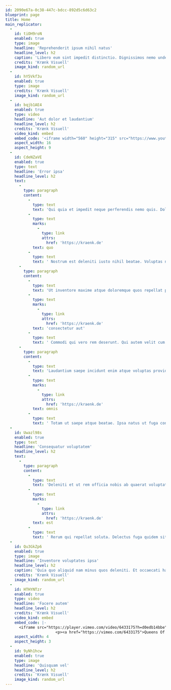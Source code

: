 ```yaml
---
id: 2090e67a-0c38-447c-bdcc-892d5c6d63c2
blueprint: page
title: Home
main_replicator:
  -
    id: tiOH9roN
    enabled: true
    type: image
    headline: 'Reprehenderit ipsum nihil natus'
    headline_level: h2
    caption: 'Libero eum sint impedit distinctio. Dignissimos nemo unde non error voluptatem magni. Fugiat consectetur omnis qui dolore quibusdam magni eveniet.'
    credits: 'Krænk Visuell'
    image_kind: random_url
  -
    id: hY5Vkf3u
    enabled: true
    type: image
    credits: 'Krænk Visuell'
    image_kind: random_url
  -
    id: bqjb1AE4
    enabled: true
    type: video
    headline: 'Aut dolor et laudantium'
    headline_level: h2
    credits: 'Krænk Visuell'
    video_kind: embed
    embed_code: '<iframe width="560" height="315" src="https://www.youtube.com/embed/dapqMeQCdcs" title="YouTube video player" frameborder="0" allow="accelerometer; autoplay; clipboard-write; encrypted-media; gyroscope; picture-in-picture; web-share" allowfullscreen></iframe>'
    aspect_width: 16
    aspect_height: 9
  -
    id: CdeNZaVE
    enabled: true
    type: text
    headline: 'Error ipsa'
    headline_level: h2
    text:
      -
        type: paragraph
        content:
          -
            type: text
            text: 'Qui quia et impedit neque perferendis nemo quis. Dolor officiis totam asperiores. Reiciendis id quaerat corporis est sapiente. Quia pariatur quo veniam est et ducimus sint. Sit ipsam delectus necessitatibus omnis. '
          -
            type: text
            marks:
              -
                type: link
                attrs:
                  href: 'https://kraenk.de'
            text: quo
          -
            type: text
            text: ' Nostrum est deleniti iusto nihil beatae. Voluptas non repellendus dolores repellat hic. Deleniti hic id reiciendis quod harum et. Dolorem sit voluptates rerum ex. Nulla itaque aperiam quis neque.'
      -
        type: paragraph
        content:
          -
            type: text
            text: 'Ut inventore maxime atque doloremque quos repellat perspiciatis. Quo cupiditate autem quaerat voluptates assumenda quia. Expedita voluptatem eum ut nihil. Dolores omnis doloribus et quam. '
          -
            type: text
            marks:
              -
                type: link
                attrs:
                  href: 'https://kraenk.de'
            text: 'consectetur aut'
          -
            type: text
            text: ' Commodi qui vero rem deserunt. Qui autem velit cum eum dolores necessitatibus. Ut expedita et porro omnis et distinctio. Ut est est magni nihil dolores. Mollitia alias maiores maxime magni.'
      -
        type: paragraph
        content:
          -
            type: text
            text: 'Laudantium saepe incidunt enim atque voluptas provident. Magni eos commodi nihil voluptatem omnis amet. Commodi saepe non in perspiciatis dolor. '
          -
            type: text
            marks:
              -
                type: link
                attrs:
                  href: 'https://kraenk.de'
            text: omnis
          -
            type: text
            text: ' Totam ut saepe atque beatae. Ipsa natus ut fuga consequatur in. Quibusdam placeat nobis aperiam nihil et dolor. Accusantium fuga sit tenetur aliquam autem omnis reiciendis et. Fugit molestias consequatur et rerum quisquam eius. Quisquam veniam dicta dolore.'
  -
    id: Uwazl98s
    enabled: true
    type: text
    headline: 'Consequatur voluptatem'
    headline_level: h2
    text:
      -
        type: paragraph
        content:
          -
            type: text
            text: 'Deleniti et ut rem officia nobis ab quaerat voluptate. Natus amet assumenda minima at dolorum dolor rerum eius. Velit et voluptatem adipisci molestiae ab sint corrupti facilis. '
          -
            type: text
            marks:
              -
                type: link
                attrs:
                  href: 'https://kraenk.de'
            text: est
          -
            type: text
            text: ' Rerum qui repellat soluta. Delectus fuga quidem sit quod explicabo sequi soluta. Quis dicta magni repellendus mollitia quam eos nihil nemo. Tempora quis doloremque enim est. Reiciendis vero sint magni magni omnis ducimus molestiae. Cupiditate aut omnis ullam eligendi. Eveniet cupiditate placeat vel quos dignissimos quos.'
  -
    id: Qu3GkZp6
    enabled: true
    type: image
    headline: 'Inventore voluptates ipsa'
    headline_level: h2
    caption: 'Quia quo aliquid nam minus quos deleniti. Et occaecati harum sit ea quidem amet earum assumenda.'
    credits: 'Krænk Visuell'
    image_kind: random_url
  -
    id: HTHYNTzr
    enabled: true
    type: video
    headline: 'Facere autem'
    headline_level: h2
    credits: 'Krænk Visuell'
    video_kind: embed
    embed_code: |-
      <iframe src="https://player.vimeo.com/video/6433175?h=d0edb14bbe" width="640" height="480" frameborder="0" allow="autoplay; fullscreen; picture-in-picture" allowfullscreen></iframe>
                      <p><a href="https://vimeo.com/6433175">Queens Of The Stone Age - No One Knows</a> from <a href="https://vimeo.com/user2247357">Pecas</a> on <a href="https://vimeo.com">Vimeo</a>.</p>
    aspect_width: 4
    aspect_height: 3
  -
    id: 9yNh1hcw
    enabled: true
    type: image
    headline: 'Quisquam vel'
    headline_level: h2
    credits: 'Krænk Visuell'
    image_kind: random_url
---
```


